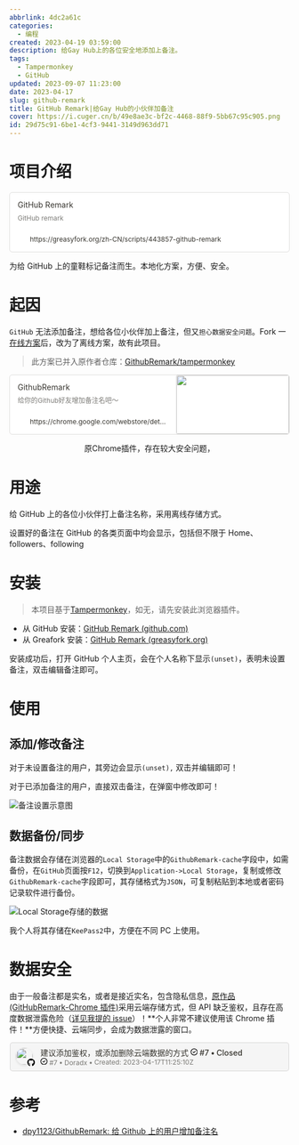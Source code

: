 ```yaml
---
abbrlink: 4dc2a61c
categories:
  - 编程
created: 2023-04-19 03:59:00
description: 给Gay Hub上的各位安全地添加上备注。
tags:
  - Tampermonkey
  - GitHub
updated: 2023-09-07 11:23:00
date: 2023-04-17
slug: github-remark
title: GitHub Remark|给Gay Hub的小伙伴加备注
cover: https://i.cuger.cn/b/49e8ae3c-bf2c-4468-88f9-5bb67c95c905.png
id: 29d75c91-6be1-4cf3-9441-3149d963dd71
---
```


# 项目介绍

<div style="width: 100%; margin-top: 4px; margin-bottom: 4px;"><div style="display: flex; background:white;border-radius:5px"><a href="https://greasyfork.org/zh-CN/scripts/443857-github-remark"target="_blank"rel="noopener noreferrer"style="display: flex; color: inherit; text-decoration: none; user-select: none; transition: background 20ms ease-in 0s; cursor: pointer; flex-grow: 1; min-width: 0px; flex-wrap: wrap-reverse; align-items: stretch; text-align: left; overflow: hidden; border: 1px solid rgba(55, 53, 47, 0.16); border-radius: 5px; position: relative; fill: inherit;"><div style="flex: 4 1 180px; padding: 12px 14px 14px; overflow: hidden; text-align: left;"><div style="font-size: 14px; line-height: 20px; color: rgb(55, 53, 47); white-space: nowrap; overflow: hidden; text-overflow: ellipsis; min-height: 24px; margin-bottom: 2px;">GitHub Remark</div><div style="font-size: 12px; line-height: 16px; color: rgba(55, 53, 47, 0.65); height: 32px; overflow: hidden;">GitHub remark</div><div style="display: flex; margin-top: 6px; height: 16px;"><img src="https://greasyfork.org/vite/assets/blacklogo16-bc64b9f7.png"style="width: 16px; height: 16px; min-width: 16px; margin-right: 6px;"><div style="font-size: 12px; line-height: 16px; color: rgb(55, 53, 47); white-space: nowrap; overflow: hidden; text-overflow: ellipsis;">https://greasyfork.org/zh-CN/scripts/443857-github-remark</div></div></div></a></div></div>

为给 GitHub 上的童鞋标记备注而生。本地化方案，方便、安全。

# 起因

`GitHub` 无法添加备注，想给各位小伙伴加上备注，但又`担心数据安全问题`。Fork 一[在线方案](https://github.com/dpy1123/GithubRemark)后，改为了离线方案，故有此项目。

> 此方案已并入原作者仓库：[GithubRemark/tampermonkey](https://github.com/dpy1123/GithubRemark/tree/master/tampermonkey)

<div style="width: 100%; margin-top: 4px; margin-bottom: 4px;"><div style="display: flex; background:white;border-radius:5px"><a href="https://chrome.google.com/webstore/detail/githubremark/mfimgdoejnljagjkeeieiidhejnnoicp"target="_blank"rel="noopener noreferrer"style="display: flex; color: inherit; text-decoration: none; user-select: none; transition: background 20ms ease-in 0s; cursor: pointer; flex-grow: 1; min-width: 0px; flex-wrap: wrap-reverse; align-items: stretch; text-align: left; overflow: hidden; border: 1px solid rgba(55, 53, 47, 0.16); border-radius: 5px; position: relative; fill: inherit;"><div style="flex: 4 1 180px; padding: 12px 14px 14px; overflow: hidden; text-align: left;"><div style="font-size: 14px; line-height: 20px; color: rgb(55, 53, 47); white-space: nowrap; overflow: hidden; text-overflow: ellipsis; min-height: 24px; margin-bottom: 2px;">GithubRemark</div><div style="font-size: 12px; line-height: 16px; color: rgba(55, 53, 47, 0.65); height: 32px; overflow: hidden;">给你的Github好友增加备注名吧～</div><div style="display: flex; margin-top: 6px; height: 16px;"><img src="https://www.google.com/images/icons/product/chrome_web_store-32.png"style="width: 16px; height: 16px; min-width: 16px; margin-right: 6px;"><div style="font-size: 12px; line-height: 16px; color: rgb(55, 53, 47); white-space: nowrap; overflow: hidden; text-overflow: ellipsis;">https://chrome.google.com/webstore/detail/githubremark/mfimgdoejnljagjkeeieiidhejnnoicp</div></div></div><div style="flex: 1 1 180px; display: block; position: relative;"><div style="position: absolute; inset: 0px;"><div style="width: 100%; height: 100%;"><img src="https://lh3.googleusercontent.com/48VhSM_D5ZIK5PJtlU8MeHd78EVYhjFJBT3Mtlcvq8Aa0DZbJJIb1jXHGEDmGdIR01DogTm2N_X-bhn-kkEOYNIFzg=w128-h128-e365-rj-sc0x00ffffff" referrerpolicy="no-referrer" style="display: block; object-fit: cover; border-radius: 3px; width: 100%; height: 100%;"></div></div></div></a></div><div style="text-align: center; margin:0;"><p>原Chrome插件，存在较大安全问题，</p></div></div>

# 用途

给 GitHub 上的各位小伙伴打上备注名称，采用离线存储方式。

设置好的备注在 GitHub 的各类页面中均会显示，包括但不限于 Home、followers、following

# 安装

> 本项目基于[Tampermonkey](https://www.tampermonkey.net/)，如无，请先安装此浏览器插件。

- 从 GitHub 安装：[GitHub Remark (github.com)](https://raw.githubusercontent.com/dpy1123/GithubRemark/master/tampermonkey/GitHubRemark.js)
- 从 Greafork 安装：[GitHub Remark (greasyfork.org)](https://greasyfork.org/zh-CN/scripts/443857-github-remark)

安装成功后，打开 GitHub 个人主页，会在个人名称下显示`(unset)`，表明未设置备注，双击编辑备注即可。

# 使用

## 添加/修改备注

对于未设置备注的用户，其旁边会显示`(unset),` 双击并编辑即可！

对于已添加备注的用户，直接双击备注，在弹窗中修改即可！

![备注设置示意图](https://i.cuger.cn/b/51bc8173-d5ec-444e-a225-a81d10b07c42.png)

## 数据备份/同步

备注数据会存储在浏览器的`Local Storage`中的`GithubRemark-cache`字段中，如需备份，在`GitHub`页面按`F12`，切换到`Application->Local Storage`，复制或修改`GithubRemark-cache`字段即可，其存储格式为`JSON`，可复制粘贴到本地或者密码记录软件进行备份。

![Local Storage存储的数据](https://i.cuger.cn/b/f4307461-ae66-4563-89ec-1d9f64627ee1.png)

我个人将其存储在`KeePass2`中，方便在不同 PC 上使用。

# 数据安全

由于一般备注都是实名，或者是接近实名，包含隐私信息，[原作品(GitHubRemark-Chrome 插件)](https://chrome.google.com/webstore/detail/githubremark/mfimgdoejnljagjkeeieiidhejnnoicp)采用云端存储方式，但 API 缺乏鉴权，且存在高度数据泄露危险（[详见我提的 issue](https://github.com/dpy1123/GithubRemark/issues/7)）！**个人非常不建议使用该 Chrome 插件！**方便快捷、云端同步，会成为数据泄露的窗口。

<div style="margin:5px 1px;"> <a href="https://github.com/dpy1123/GithubRemark/issues/7" target="_blank" rel="noopener noreferrer" style="display:flex;color:inherit;background:#f5f5f5;text-decoration:none;user-select:none;transition:background 20ms ease-in 0s;cursor:pointer;flex-grow:1;min-width:0;align-items:center;border:1px solid rgba(55,53,47,.16);border-radius:5px;padding:6px;fill:inherit"><div style="display:flex;align-self:start;height:32px;width:32px;margin:3px 12px 3px 4px;position:relative"><div><div style="width:100%;height:100%"><img src="https://avatars.githubusercontent.com/u/23170065?v=4" referrerpolicy="same-origin" style="display:block;object-fit:cover;border-radius:34px;width:30.192px;height:30.192px;transition:opacity .1s ease-out 0s;box-shadow:rgba(15,15,15,.1) 0 2px 4px"></div></div><div style="position:absolute;bottom:-2px;right:-2px"><div style="width:100%;height:100%"><svg xmlns="http://www.w3.org/2000/svg" viewbox="0 0 496 512" style="display:block;object-fit:cover;border-radius:5px;width:14.208px;height:14.208px;transition:opacity .1s ease-out 0s;filter:drop-shadow(white 0 0 1px) drop-shadow(white 0 0 1px) drop-shadow(white 0 0 1px)"><path d="M165.9 397.4c0 2-2.3 3.6-5.2 3.6-3.3.3-5.6-1.3-5.6-3.6 0-2 2.3-3.6 5.2-3.6 3-.3 5.6 1.3 5.6 3.6zm-31.1-4.5c-.7 2 1.3 4.3 4.3 4.9 2.6 1 5.6 0 6.2-2s-1.3-4.3-4.3-5.2c-2.6-.7-5.5.3-6.2 2.3zm44.2-1.7c-2.9.7-4.9 2.6-4.6 4.9.3 2 2.9 3.3 5.9 2.6 2.9-.7 4.9-2.6 4.6-4.6-.3-1.9-3-3.2-5.9-2.9zM244.8 8C106.1 8 0 113.3 0 252c0 110.9 69.8 205.8 169.5 239.2 12.8 2.3 17.3-5.6 17.3-12.1 0-6.2-.3-40.4-.3-61.4 0 0-70 15-84.7-29.8 0 0-11.4-29.1-27.8-36.6 0 0-22.9-15.7 1.6-15.4 0 0 24.9 2 38.6 25.8 21.9 38.6 58.6 27.5 72.9 20.9 2.3-16 8.8-27.1 16-33.7-55.9-6.2-112.3-14.3-112.3-110.5 0-27.5 7.6-41.3 23.6-58.9-2.6-6.5-11.1-33.3 2.6-67.9 20.9-6.5 69 27 69 27 20-5.6 41.5-8.5 62.8-8.5s42.8 2.9 62.8 8.5c0 0 48.1-33.6 69-27 13.7 34.7 5.2 61.4 2.6 67.9 16 17.7 25.8 31.5 25.8 58.9 0 96.5-58.9 104.2-114.8 110.5 9.2 7.9 17 22.9 17 46.4 0 33.7-.3 75.4-.3 83.6 0 6.5 4.6 14.4 17.3 12.1C428.2 457.8 496 362.9 496 252 496 113.3 383.5 8 244.8 8zM97.2 352.9c-1.3 1-1 3.3.7 5.2 1.6 1.6 3.9 2.3 5.2 1 1.3-1 1-3.3-.7-5.2-1.6-1.6-3.9-2.3-5.2-1zm-10.8-8.1c-.7 1.3.3 2.9 2.3 3.9 1.6 1 3.6.7 4.3-.7.7-1.3-.3-2.9-2.3-3.9-2-.6-3.6-.3-4.3.7zm32.4 35.6c-1.6 1.3-1 4.3 1.3 6.2 2.3 2.3 5.2 2.6 6.5 1 1.3-1.3.7-4.3-1.3-6.2-2.2-2.3-5.2-2.6-6.5-1zm-11.4-14.7c-1.6 1-1.6 3.6 0 5.9 1.6 2.3 4.3 3.3 5.6 2.3 1.6-1.3 1.6-3.9 0-6.2-1.4-2.3-4-3.3-5.6-2z"></path></svg></div></div></div><div style="display:flex;flex-direction:column;justify-content:center;flex-grow:1;flex-shrink:1;overflow:hidden"><div style="display:flex;align-items:baseline;font-size:14px"><div spellcheck="false" style="white-space:nowrap;color:#37352f;font-weight:500;overflow:hidden;text-overflow:ellipsis">建议添加鉴权，或添加删除云端数据的方式 <svg xmlns="http://www.w3.org/2000/svg" viewBox="0 0 16 16" width="12.5" height="12.5"><path d="M11.28 6.78a.75.75 0 0 0-1.06-1.06L7.25 8.69 5.78 7.22a.75.75 0 0 0-1.06 1.06l2 2a.75.75 0 0 0 1.06 0l3.5-3.5Z"></path><path d="M16 8A8 8 0 1 1 0 8a8 8 0 0 1 16 0Zm-1.5 0a6.5 6.5 0 1 0-13 0 6.5 6.5 0 0 0 13 0Z"></path></svg> #7<span style="margin-left:3px;margin-right:3px">•</span>Closed</div></div><div style="display:flex;align-items:center;color:rgba(55,53,47,.65);font-size:12px"><div spellcheck="false" style="white-space:nowrap;color:rgba(55,53,47,.65)"><svg xmlns="http://www.w3.org/2000/svg" viewBox="0 0 16 16" width="12.5" height="12.5"><path d="M11.28 6.78a.75.75 0 0 0-1.06-1.06L7.25 8.69 5.78 7.22a.75.75 0 0 0-1.06 1.06l2 2a.75.75 0 0 0 1.06 0l3.5-3.5Z"></path><path d="M16 8A8 8 0 1 1 0 8a8 8 0 0 1 16 0Zm-1.5 0a6.5 6.5 0 1 0-13 0 6.5 6.5 0 0 0 13 0Z"></path></svg> #7<span style="margin-left:3px;margin-right:3px">•</span>Doradx</div><span style="margin-left:3px;margin-right:3px">•</span><div style="color:rgba(55,53,47,.65);font-size:12px;white-space:nowrap">Created: 2023-04-17T11:25:10Z</div></div></div><div role="button" tabindex="0" style="user-select:none;transition:background 20ms ease-in 0s;cursor:pointer;opacity:0;display:flex;align-items:center;justify-content:center;width:28px;height:28px;border-radius:5px;flex-shrink:0;margin-right:4px;color:rgba(55,53,47,.65)"><svg viewbox="0 0 13 3" class="dots" style="width:14px;height:100%;display:block;fill:inherit;flex-shrink:0;backface-visibility:hidden;color:rgba(55,53,47,.45)"><g><path d="M3,1.5A1.5,1.5,0,1,1,1.5,0,1.5,1.5,0,0,1,3,1.5Z"></path><path d="M8,1.5A1.5,1.5,0,1,1,6.5,0,1.5,1.5,0,0,1,8,1.5Z"></path><path d="M13,1.5A1.5,1.5,0,1,1,11.5,0,1.5,1.5,0,0,1,13,1.5Z"></path></g></svg></div></a></div>

# 参考

- [dpy1123/GithubRemark: 给 Github 上的用户增加备注名](https://github.com/dpy1123/GithubRemark)
